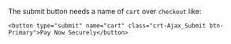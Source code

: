 The submit button needs a name of `cart` over `checkout` like:

```liquid
<button type="submit" name="cart" class="crt-Ajax_Submit btn-Primary">Pay Now Securely</button>
```
